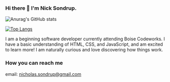 ### Hi there 👋 I'm Nick Sondrup. 

![Anurag's GitHub stats](https://github-readme-stats.vercel.app/api?username=NickSondrup&show_icons=true&theme=tokyonight&hide=stars,commits,prs,issues,contribs)

[![Top Langs](https://github-readme-stats.vercel.app/api/top-langs/?username=anuraghazra&layout=compact&theme=tokyonight)](https://github.com/anuraghazra/github-readme-stats)


I am a beginning software developer currently attending Boise Codeworks. I have a basic understanding of HTML, CSS, and JavaScript, and am excited to learn more! I am naturally  curious and love discovering how things work. 



### How you can reach me

email: nicholas.sondrup@gmail.com




<!--
**NickSondrup/NickSondrup** is a ✨ _special_ ✨ repository because its `README.md` (this file) appears on your GitHub profile.

Here are some ideas to get you started:

- 🔭 I’m currently working on ...
- 🌱 I’m currently learning ...
- 👯 I’m looking to collaborate on ...
- 🤔 I’m looking for help with ...
- 💬 Ask me about ...
- 📫 How to reach me: ...
- 😄 Pronouns: ...
- ⚡ Fun fact: ...
-->
